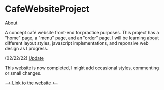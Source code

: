 # CafeWebsiteProject
<ins>About</ins>

A concept café website front-end for practice purposes. This project has a "home" page, a "menu" page, and an "order" page.
I will be learning about different layout styles, javascript implementations, and reponsive web design as I progress.

(02/22/22) <ins>Update</ins> 

This website is now completed, I might add occasional styles, commenting or small changes.

<a href="https://onurk03.github.io/CafeWebsiteProject/" target="_blank"> --> Link to the website <-- </a>
